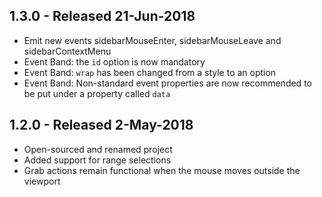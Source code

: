 ## 1.3.0 - Released 21-Jun-2018
* Emit new events sidebarMouseEnter, sidebarMouseLeave and sidebarContextMenu
* Event Band: the `id` option is now mandatory
* Event Band: `wrap` has been changed from a style to an option
* Event Band: Non-standard event properties are now recommended to be put under a property called `data`

## 1.2.0 - Released 2-May-2018
* Open-sourced and renamed project
* Added support for range selections
* Grab actions remain functional when the mouse moves outside the viewport
